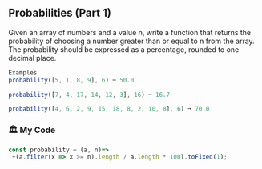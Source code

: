 ## Probabilities (Part 1)
Given an array of numbers and a value n, write a function that returns the probability of choosing a number greater than or equal to n from the array. The probability should be expressed as a percentage, rounded to one decimal place.
```js
Examples
probability([5, 1, 8, 9], 6) ➞ 50.0

probability([7, 4, 17, 14, 12, 3], 16) ➞ 16.7

probability([4, 6, 2, 9, 15, 18, 8, 2, 10, 8], 6) ➞ 70.0
```
### :classical_building: My Code
```js
const probability = (a, n)=> 
 +(a.filter(x => x >= n).length / a.length * 100).toFixed(1);
```
